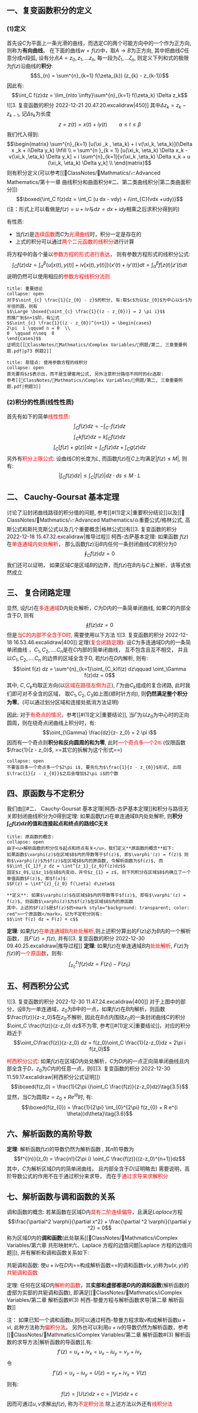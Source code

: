 ## 一、复变函数积分的定义
### (1)定义
首先设$C$为平面上一条光滑的曲线，而选定$C$的两个可能方向中的一个作为正方向, 则称为**有向曲线**。
在下面的曲线$w = f(z)$中，取$A\rightarrow B$为正方向, 其中把曲线$C$任意分成$n$段弧, 设有分点$A = z_{0}, z_{1}, \dots z_{n}$, 每一段为$\zeta_{1}, \dots \zeta_{n}$, 则定义下列和式的极限为$f(z)$沿曲线的**积分**:
$$S_{n}  = \sum^{n}_{k=1} f(\zeta_{k}) (z_{k} - z_{k-1})$$
因此有:
$$\int_C f(z)dz = \lim_{n\to \infty}\sum^{n}_{k=1} f(\zeta_k) \Delta z_k$$
![[3. 复变函数的积分 2022-12-21 20.47.20.excalidraw|450]]
其中$\Delta z_k = z_k -z_{k-1}$, 记$\Delta s_k$为长度
$$z = z(t) =  x(t) + iy(t) \qquad \alpha \leq t \leq \beta$$
我们代入得到:
$$\begin{matrix}
\sum^{n}_{k=1} [u(\xi _k , \eta_k) + i v(\xi_k, \eta_k)](\Delta x _k + i\Delta y_k) \hfill \\
 = \sum^{n }_{k = 1} [u(\xi_k, \eta_k) \Delta x_k - v(\xi_k ,\eta_k) \Delta y_k] +  i \sum^{n}_{k=1}[v(\xi_k ,\eta_k) \Delta x_k  + u (\xi_k, \eta_k) \Delta y_k] \\ 
\end{matrix}$$
则有积分定义(可以参考[[📘ClassNotes/📐Mathmatics/📈Advanced Mathematics/第十一章 曲线积分和曲面积分#二、第二类曲线积分|第二类曲面积分]]) 
$$\boxed{\int_C f(z)dz = \int_C (u dx - vdy) + i\int_{C}(vdx +udy)}$$
(注：形式上可以看做是$f(z) = u+iv$与$dz = dx + idy$相乘之后求积分得到的)

有性质: 
- 当$f(z)$是<mark style="background: transparent; color: red">连续函数</mark>而$C$为<mark style="background: transparent; color: red">光滑曲线</mark>时，积分一定是存在的
- 上式的积分可以通过<mark style="background: transparent; color: red">两个二元函数的线积分</mark>进行计算

将方程中的各个量以<mark style="background: transparent; color: red">参数方程的形式进行表达</mark>， 则有参数方程形式的线积分公式:
$$\int_C f(z) dz = \int^{\beta}_{\alpha }\{u[x(t) , y(t)] + iv[x(t), 
y(t)]\} \{x'(t) + iy'(t)\}dt = \int^{\beta}_{\alpha} f[z(t)]z'(t) dt$$
说明仍然可以使用相应的<mark style="background: transparent; color: red">参数方程线积分法则</mark>
`````ad-caution
title: 重要结论
collapse: open
对于$\oint_{c} \frac{1}{z_{0} - z}$的积分, 有:取$c$为以$z_{0}$为中心以$r$为半径的圆，则有
$$\Large \boxed{\oint_{c} \frac{1}{(z - z_{0})} = 2 \pi i}$$
而推广到$n+1$阶，有公式
$$\oint_{c} \frac{1}{(z - z_{0})^{n+1}} = \begin{cases}
2\pi  i \qquad n = 0  \\
0  \qquad n\neq  0
\end{cases}$$
证明见[[📘ClassNotes/📐Mathmatics/ℹ️Complex Variables/📝例题/第二, 三章重要例题.pdf|p73 例题2]]
`````

`````ad-important 
title: 易错点: 使用参数方程的线积分
collapse: open
首先要将$z$表示出，而不是生硬套用公式, 另外注意积分路径不同时的dz选取:
参考[[📘ClassNotes/📐Mathmatics/ℹ️Complex Variables/📝例题/第二, 三章重要例题.pdf|例题3]]
`````
### (2)积分的性质(线性性质)
首先有如下的简单<mark style="background: transparent; color: red">线性性质</mark>: 
$$\int_{C} f(z)dz = - \int_{C^{-}} f(z) dz$$
$$\int_C kf(z)dz  = k \int_C f(z)dz$$
$$\int_C [f(z)+ g(z)]dz  = \int_C f(z)dz  +  \int_C g(z)dz$$
另外有<mark style="background: transparent; color: red">积分上限公式</mark>: 设曲线$C$的长度为$L$, 而函数$f(z)$在$C$上均满足$|f(z)\leq  M|$, 则有:
$$\left|\int_{C} f(z) dz \right| \leq \int_{C} \left|f(z) \right|dz \cdot ds \leq M \cdot  L$$
## 二、 Cauchy-Goursat 基本定理 
讨论了沿封闭曲线路径的积分值的问题, 参考[[#(1)定义|重要积分结论]]以及[[📘ClassNotes/📐Mathmatics/📈Advanced Mathematics/♎重要公式/格林公式, 高斯公式和斯托克斯公式以及几个重要概念|格林公式]]有[[3. 复变函数的积分 2022-12-18 15.47.32.excalidraw|推导过程]]
柯西-古萨基本定理: 如果函数 $f(z)$在<mark style="background: transparent; color: red">单连通域内处处解析</mark>， 那么函数$f(z)$沿$B$内任何一条封闭曲线$C$的积分为0
$$\oint_C f(z)dz = 0$$
我们还可以证明， 如果区域$C$是区域$B$的边界，而$f(z)$在$B$内与$C$上解析，该等式依然成立

## 三、 复合闭路定理
显然, 设$f(z)$在<mark style="background: transparent; color: red">多连通域</mark>D内处处解析，$C$为D内的一条简单闭曲线, 如果$C$的内部全含于$D$, 则有
$$\oint f(z) dz =  0$$
但是<mark style="background: transparent; color: red">当C的内部不全含于D时</mark>, 需要使用以下方法
![[3. 复变函数的积分 2022-12-18 16.53.46.excalidraw|400]]
定理(<mark style="background: transparent; color: red">复合闭路定理</mark>): 设$C$为多连通域D内的一条简单闭曲线 ，$C_1, C_2,....C_n$是在$C$内部的简单闭曲线， 互不包含且互不相交， 并且以$C_1, C_2,....C_n$ 的边界的区域全含于D, 若$f(z)$在$D$内解析, 则有: 
$$\oint f(z) dz = \sum^{n}_{k=1}\oint_{C_k}f(z) dz\qquad  \oint_\Gamma f(z)dz  = 0$$
其中, $C,C_k$均取正方向(以<mark style="background: transparent; color: red">区域在路径左侧为正</mark>),  $\Gamma$为由$C_k$组成的复合闭路, 此时我们即可对不全含的区域， 取$C_{1},C_{2}, C_{3}$如上图(顺时针方向), 则**仍然满足整个积分为零**。(可以通过划分区域和连接处抵消方法证明)

因此: 对于<mark style="background: transparent; color: red">有奇点的情况</mark>，参考[[#(1)定义|重要结论]], 当$\Gamma$为以$z_0$为中心时的正向圆周，则在绕奇点闭曲线上积分时，有:  
$$\oint_{\Gamma} \frac{dz}{z- z_0} = 2 \pi i$$
因而有一个奇点则**积分和反向圆周的和为零**, 此时<mark style="background: transparent; color: red">一个奇点多一个2πi</mark> (仅限函数$\frac{1}{z - z_0}$, ==其它的拆解为这个形式==)
`````ad-caution 
collapse: open
不要盲目多一个奇点多一个$2\pi i$, 要先化为$\frac{1}{z - z_{0}}$形式, 出现$\frac{1}{z - z_{0}}$之后会增加$2\pi i$的个数
`````

## 四、原函数与不定积分
我们由[[#二、 Cauchy-Goursat 基本定理|柯西-古萨基本定理]]和积分与路径无关即封闭曲线积分为0得到定理: 如果函数$f(z)$在单连通域B内处处解析, 则**积分$\int_C f(z) dz$的值和连接起点和终点的路线$C$无关**

`````ad-check
title: 原函数的概念: 
collapse: open
由于<u>解析函数的积分仅与起点和终点有关</u>，我们定义**原函数的概念**如下:
如果函数$\varphi(z)$在区域$B$内的导数等于$f(z)$, 即$\varphi'(z) = f(z)$ 则称$\varphi(z)$为$f(z)$在区域$B$内的原函数, 令解析函数为$f(z)$, 而
$$\int_{C_1}f_z dz = \int^{z_1}_{z_0}f(z)dz$$
固定$z_0$,让$z_1$在$B$内变动，并令$z_{1} = z$, 则下列积分在区域$B$内确立了一个单值函数$F(z)$, 即$f(x)$:
$$F(z) = \int^{z}_{z_0} f(\zeta) d\zeta$$

**定义**: 如果$\varphi(z)$在区域$B$内的导数等于$f(z)$, 即有$\varphi'(z) = f(z)$, 则函数$\varphi(z)$为$f(z)$在区域$B$内的原函数
其中，上述的$F(z)$是$f(z)$的<mark style="background: transparent; color: red">一个原函数</mark>，记为不定积分则有:
$$\int f(z) dz = F(z) + c$$
`````
**定理**: 如果$f(z)$<mark style="background: transparent; color: red">在单连通域B内处处解析</mark>,则上述积分算出的$F(z)$必为$B$内的一个解析函数， 且$F'(z) = f(z)$, 并有[[3. 复变函数的积分 2022-12-30 09.40.25.excalidraw|推导过程]]
**定理**: 如果$f(z)$在单连通域$B$内<mark style="background: transparent; color: red">处处解析</mark>, $F(z)$为$f(z)$的<mark style="background: transparent; color: red">一个原函数</mark>，则有: 
$$\int^{z_{1}}_{z_{0}}f(z) dz = F(z_{1}) - F(z_{0})$$

## 五、柯西积分公式
![[3. 复变函数的积分 2022-12-30 11.47.24.excalidraw|400]]
对于上图中的部分，设B为一单连通域，$z_0$为B中的一点，如果$f(z)$在$B$内解析，则函数$\frac{f(z)}{z-z_0}$在$z_0$不解析, 因此在$B$点内围绕$z_0$的一条封闭曲线C的积分$\oint_C \frac{f(z)}{z-z_0} dz$不为零, 参考[[#(1)定义|重要结论]]，对应的积分趋近于
$$\oint_C\frac{f(z)}{z-z_0} dz = f(z_0)\oint_C \frac{1}{z-z_0}dz = 2\pi i f(z_0)$$

<mark style="background: transparent; color: red">柯西积分公式</mark>: 如果$f(z)$在区域$D$内处处解析，$C$为$D$内的一点正向简单闭曲线且内部全含于$D$，$z_0$为$C$内的任意一点，则([[3. 复变函数的积分 2022-12-30 11.59.17.excalidraw|柯西积分公式证明]])
$$\boxed{f(z_0) = \frac{1}{2\pi i}\oint_C \frac{f(z)}{z-z_0}dz}\tag{3.5}$$
显然，当$C$为圆周$z = z_{0} + R e^{i\theta}$时, 有:
$$\boxed{f(z_{0}) = \frac{1}{2\pi} \int_{0}^{2\pi} f(z_{0} + R e^{i \theta})d\theta}\tag{3.6}$$
## 六、解析函数的高阶导数
**定理**: 解析函数$f(z)$的导数仍然为解析函数 , 其$n$阶导数为
$$f^{(n)}(z_0) = \frac{n!}{2\pi i} \oint_C \frac{f(z)}{(z-z_0)^{n+1}}dz$$
其中，$C$为解析区域$D$内的简单闭曲线， 且内部全含于$D$(证明略去)
需要说明，高阶导数公式的作用不在于通过积分来求导， 而在于<mark style="background: transparent; color: red">通过求导来求解积分</mark>

## 七、解析函数与调和函数的关系
调和函数的概念: 若某函数在区域D内<mark style="background: transparent; color: red">具有二阶连续偏导</mark>，且满足$Laplace$方程
$$\frac{\partial^2 \varphi}{\partial x^2} + \frac{\partial ^2 \varphi}{\partial y ^2} = 0$$
称为区域$D$内的**调和函数**(此处联系[[📘ClassNotes/📐Mathmatics/ℹ️Complex Variables/第六章 共形映射#六、Laplace 方程的边值问题|Laplace 方程的边值问题]]), 并有解析和调和函数关系如下:

共轭调和函数: 使$u + iv$在$D$内==构成解析函数==的调和函数$v(x,y)$称为$u(x,y)$的<mark style="background: transparent; color: red">共轭调和函数</mark>

定理: 任何在区域$D$内<mark style="background: transparent; color: red">解析的函数</mark>，其**实部和虚部都是$D$内的调和函数**(解析函数的虚部为实部的共轭调和函数), 即满足[[📘ClassNotes/📐Mathmatics/ℹ️Complex Variables/第二章 解析函数#(3) 柯西-黎曼方程与解析函数求导|第二章 解析函数]]

注： 如果已知一个调和函数$u$,则可以通过柯西-黎曼方程求取$v$构成解析函数$u+ vi$, 此种方法称为<mark style="background: transparent; color: red">偏积分法</mark>。
另外也可以利用$u + iv$的导数仍然为解析函数，参考[[📘ClassNotes/📐Mathmatics/ℹ️Complex Variables/第二章 解析函数#(3) 解析函数的求导方法|解析函数的导函数]],有:
$$f'(z) = u_{x} + i v_{x} = u_{x} - i u_{y} = v_{y} + i v_{x}$$
令
$$f'(z) = u_{x} - i u_{y} = U(z) = v_{y} + i v_{x} = V(z)$$
则有:
$$f(z) = \int U(z) dz + c = \int V(z) dz + c$$
因而可通过$u,v$求解出$f(z)$, 称为<mark style="background: transparent; color: red">不定积分法</mark>
除上述方法以外还有<mark style="background: transparent; color: red">线积分法</mark>
